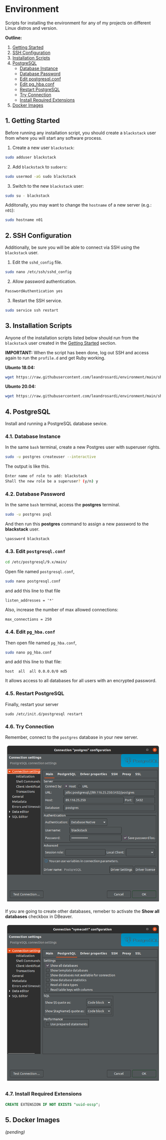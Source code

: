 # Environment

Scripts for installing the environment for any of my projects on different Linux distros and version.

**Outline:**

1. [Getting Started](#1-getting-started)
2. [SSH Configuration](#2-ssh-configuration)
3. [Installation Scripts](#3-installation-scripts)
4. [PostgreSQL](#4-postgresql) 
    - [Database Instance](#41-database-instance)
    - [Database Password](#42-database-password)
    - [Edit postgresql.conf](#43-edit-postgresqlconf)
    - [Edit pg_hba.conf](#44-edit-pg_hbaconf)
    - [Restart PostgreSQL](#45-restart-postgresql)
    - [Try Connection](#46-try-connection)
    - [Install Required Extensions](#47-install-required-extensions)
5. [Docker Images](#5-docker-images)

## 1. Getting Started

Before running any installation script, you should create a `blackstack` user from where you will start any software process.

1. Create a new user `blackstack`:

```bash
sudo adduser blackstack
```

2. Add `blackstack` to `sudoers`:

```bash
sudo usermod -aG sudo blackstack
```

3. Switch to the new `blackstack` user:

```bash
sudo su - blackstack
```

Additonally, you may want to change the `hostname` of a new server (e.g.: `n01`):

```bash
sudo hostname n01
```

## 2. SSH Configuration

Additionally, be sure you will be able to connect via SSH using the `blackstack` user.

1. Edit the `sshd_config` file.

```bash
sudo nano /etc/ssh/sshd_config
```

2. Allow password authentication.

```bash
PasswordAuthentication yes
``` 

3. Restart the SSH service.

```bash
sudo service ssh restart
```

## 3. Installation Scripts

Anyone of the installation scripts listed below should run from the `blackstack` user created in the [Getting Started](#getting-started) section.

**IMPORTANT:** When the script has been done, log out SSH and access again to run the `profile.d` and get Ruby working.

**Ubunto 18.04:**

```bash
wget https://raw.githubusercontent.com/leandrosardi/environment/main/sh/install.ubuntu.18_04.sh -O - | bash
```

**Ubunto 20.04:**

```bash
wget https://raw.githubusercontent.com/leandrosardi/environment/main/sh/install.ubuntu.20_04.sh -O - | bash
```

## 4. PostgreSQL

Install and running a PostgreSQL database sevice.

### 4.1. Database Instance

In the same `bash` terminal, create a new Postgres user with superuser rights.

```bash
sudo -u postgres createuser --interactive
```

The output is like this.

```bash
Enter name of role to add: blackstack
Shall the new role be a superuser? (y/n) y
```

### 4.2. Database Password

In the same `bash` terminal, access the **postgres** terminal.

```bash
sudo -u postgres psql
```

And then run this **postgres** command to assign a new password to the **blackstack** user.

```psql
\password blackstack
```

### 4.3. Edit `postgresql.conf`

```bash
cd /etc/postgresql/9.x/main/
```

Open file named `postgresql.conf`,

```bash
sudo nano postgresql.conf
```

and add this line to that file

```
listen_addresses = '*'
```

Also, increase the number of max allowed connections:

```
max_connections = 250
```

### 4.4. Edit `pg_hba.conf`

Then open file named `pg_hba.conf`,

```bash
sudo nano pg_hba.conf
```

and add this line to that file:

```
host  all  all 0.0.0.0/0 md5
```

It allows access to all databases for all users with an encrypted password.

### 4.5. Restart PostgreSQL

Finally, restart your server

```
sudo /etc/init.d/postgresql restart
```

### 4.6. Try Connection

Remember, connect to the `postgres` database in your new server.

![DBeaver Connection](./images/dbeaver01.png)

If you are going to create other databases, remeber to activate the **Show all databases** checkbox in DBeaver.

![DBeaver Connection](./images/dbeaver02.png)

### 4.7. Install Required Extensions

```sql
CREATE EXTENSION IF NOT EXISTS "uuid-ossp";
```


## 5. Docker Images

_(pending)_
